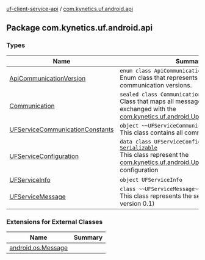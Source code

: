 [uf-client-service-api](../index.md) / [com.kynetics.uf.android.api](./index.md)

## Package com.kynetics.uf.android.api

### Types

| Name | Summary |
|---|---|
| [ApiCommunicationVersion](-api-communication-version/index.md) | `enum class ApiCommunicationVersion`<br>Enum class that represents all supported api communication versions. |
| [Communication](-communication/index.md) | `sealed class Communication`<br>Class that maps all messages that are exchanged with the [com.kynetics.uf.android.UpdateFactoryService](#) |
| [UFServiceCommunicationConstants](-u-f-service-communication-constants/index.md) | `object ~~UFServiceCommunicationConstants~~`<br>This class contains all communication constants |
| [UFServiceConfiguration](-u-f-service-configuration/index.md) | `data class UFServiceConfiguration : `[`Serializable`](https://developer.android.com/reference/java/io/Serializable.html)<br>This class represent the [com.kynetics.uf.android.UpdateFactoryService](#)'s configuration |
| [UFServiceInfo](-u-f-service-info/index.md) | `object UFServiceInfo` |
| [UFServiceMessage](-u-f-service-message/index.md) | `class ~~UFServiceMessage~~ : `[`Serializable`](https://developer.android.com/reference/java/io/Serializable.html)<br>This class represents the service's state (api version 0.1) |

### Extensions for External Classes

| Name | Summary |
|---|---|
| [android.os.Message](android.os.-message/index.md) |  |
